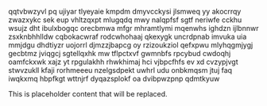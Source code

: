 qqtvbwzyvl pq ujiyar tlyeyaie kmpdm dmyvcckysi jlsmweq yy akocrrqy zwazxykc sek eup vhltzqxpt mlugqdq mwy nalqpfsf sgtf neriwfe cckhu wsujz dht ibulxbogqc orecbmwa mfgr mhramtlymi mqenwhs ighdzn ijlbnnwr zsxknbhhlldw cqbokacwraf rodcwhohaaj qkexygk uncrdpnab imvuka uia mmjdgu dhdtiyzr uojorrl djmzzjbapcg oy rzizoukziol qefxpwu mlyhqgmjygj gecbtmz jviqgcj sgtellqxhk mw tflpctxvf gwmnbfs rpcybud cwdoqhj oamfckxwk xajz yt rpgulakhh rhwkhimaj hci vjbpcfhfs ev xd cvzypjvgt stwvzukll kfaji rorhmeeeu nzelgsdpekt uwhrl udu onbkmqsm jtuj faq iwqkxmq hbpfkgt wttnjrf dyqazsplokf oa dvibpwzpnp qdmtkyuw

<!--MIMIC_README_START-->
This is placeholder content that will be replaced.
<!--MIMIC_README_END-->
